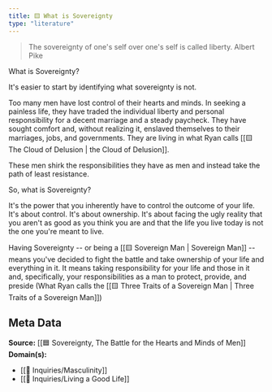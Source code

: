 ```yaml
---
title: 🟨 What is Sovereignty
type: "literature"
---
```


> The sovereignty of one's self over one's self is called liberty.
> Albert Pike

What is Sovereignty?

It's easier to start by identifying what sovereignty is not.

Too many men have lost control of their hearts and minds. In seeking a painless life, they have traded the individual liberty and personal responsibility for a decent marriage and a steady paycheck. They have sought comfort and, without realizing it, enslaved themselves to their marriages, jobs, and governments. They are living in what Ryan calls [[🟨 The Cloud of Delusion | the Cloud of Delusion]].

These men shirk the responsibilities they have as men and instead take the path of least resistance.

So, what is Sovereignty?

It's the power that you inherently have to control the outcome of your life. It's about control. It's about ownership. It's about facing the ugly reality that you aren't as good as you think you are and that the life you live today is not the one you're meant to live.

Having Sovereignty -- or being a [[🟨 Sovereign Man | Sovereign Man]] -- means you've decided to fight the battle and take ownership of your life and everything in it. It means taking responsibility for your life and those in it and, specifically, your responsibilities as a man to protect, provide, and preside (What Ryan calls the [[🟨 Three Traits of a Sovereign Man | Three Traits of a Sovereign Man]])

## Meta Data

**Source:** [[🟦 Sovereignty, The Battle for the Hearts and Minds of Men]]
**Domain(s):**
- [[🔎 Inquiries/Masculinity]]
- [[🔎 Inquiries/Living a Good Life]]